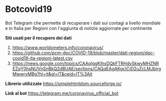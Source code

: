 # Botcovid19
Bot Telegram che permette di recuperare i dati sui contagi a livello mondiale e in Italia per Regioni con l'aggiunta di notizie aggiornate per continente

**Siti usati per il recupero dei dati**
 1. https://www.worldometers.info/coronavirus/
 2. https://github.com/pcm-dpc/COVID-19/blob/master/dati-regioni/dpc-covid19-ita-regioni-latest.csv
 3. https://news.google.com/topics/CAAqIggKIhxDQkFTRHdvSkwyMHZNREZqY0hsNUVnSnBkQ2dBUAE/sections/CAQqEAgAKgcICjD2uZcLMJbirgMwwrvMBg?hl=it&gl=IT&ceid=IT%3Ait

**Librerie utilizzate**
https://simplehtmldom.sourceforge.io/

**Link al bot**
https://telegram.me/coronavirus_official_bot
